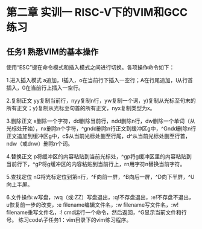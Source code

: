 # 第二章 实训一  RISC-V下的VIM和GCC练习


## 任务1 熟悉VIM的基本操作

使用“ESC”键在命令模式和插入模式之间进行切换。各项操作命令如下：

1.进入插入模式
a追加，I插入，o在当前行下插入一空行；A在行尾追加，I从行首插入，0在当前行上插入一空行。

2.复制正文
yy复制当前行，nyy复制n行，yw复制一个词，y)复制从光标至句末的所有正文；y}复制从光标至句首的所有正文，nyx复制类型为x。

3.删除正文
x删除一个字符，dd删除当前行，ndd删除n行，dw删除一个单词（从光标处开始），nx删除n个字符，^gndd删除n行正文到缓冲区g中，^Gndd删除n行正文追加到缓冲区g中，c$从当前光标处删至行尾，d^从当前光标处删至行首，ndw（或dnw）删除n个词。

4.替换正文
p将缓冲区的内容粘贴到当前光标处，^gp将g缓冲区里的内容粘贴到当前行下，^gP将g缓冲区的内容粘贴到当前行上，rn用字符n替换当前字符。

5.查找定位
nG将光标定位到第n行，^F向前一屏，^B向后一屏，^D向下半屏，^U向上半屏。

6.文件操作:w写盘，:wq（或:ZZ）写盘退出，:q!不存盘退出，:e!不存盘不退出，u恢复前一步的改变，:e filename编辑文件名，:w filename写文件名，:w! filename重写文件名，:! cmd运行一个命令，然后返回，^G显示当前文件和行号。
练习code\子任务1：vim目录下的vim练习程序。



